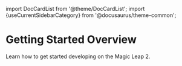 import DocCardList from '@theme/DocCardList';
import {useCurrentSidebarCategory} from '@docusaurus/theme-common';

# Getting Started Overview

Learn how to get started developing on the Magic Leap 2.

<DocCardList items={useCurrentSidebarCategory().items}/>